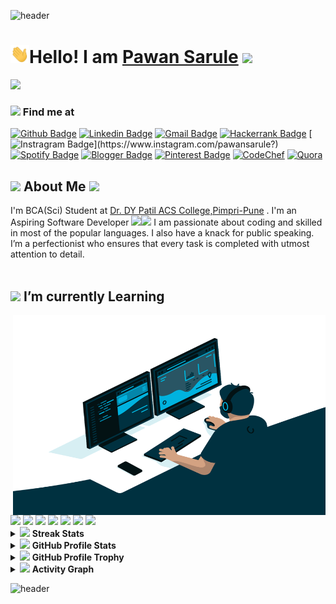![header](https://capsule-render.vercel.app/api?type=waving&color=gradient&height=140&fontSize=60&fontColor=EBF4FA&text=𝔓𝔞𝔴𝔞𝔫%20𝔖𝔞𝔯𝔲𝔩𝔢&animation=blinking&fontAlign=75&fontAlignY=30)
<h1> <img src="https://raw.githubusercontent.com/ABSphreak/ABSphreak/master/gifs/Hi.gif" width="30">Hello! I am <a href="https://pawansarule.github.io/">Pawan Sarule</a> <img src="https://emojis.slackmojis.com/emojis/images/1531849430/4246/blob-sunglasses.gif?1531849430" width="30"></h1>
</h1>

![](https://komarev.com/ghpvc/?username=pawansarule&color=F70D1A&style=plastic&label=PROFILE+VIEWS)
### <img src="https://cdn.pixabay.com/animation/2023/06/13/15/12/15-12-34-590_512.gif" width="20"> Find me at
[![Github Badge](http://img.shields.io/badge/-Github-black?style=plastic&logo=github&link=https://github.com/pawansarule/)](https://github.com/pawansarule/) 
[![Linkedin Badge](https://img.shields.io/badge/-LinkedIn-blue?style=plastic&logo=Linkedin&logoColor=white&link=https://www.linkedin.com/in/pawan-sarule/)](https://www.linkedin.com/in/pawan-sarule)
[![Gmail Badge](https://img.shields.io/badge/-Gmail-d14836?style=plastic&logo=Gmail&logoColor=white&link=mailto:sarulepavan@gmail.com)](mailto:sarulepavan@gmail.com)
[![Hackerrank Badge](https://img.shields.io/badge/-Hackerrank-2EC866?style=plastic&logo=HackerRank&logoColor=white&link=https://www.hackerrank.com/Defcon27)](https://www.hackerrank.com/sarulepavan)
[![Instragram Badge](https://img.shields.io/badge/-Instagram-E4405F?style=plastic&logo=instagram&logoColor=white&link=https://www.instagram.com/pawansarule?)](https://www.instagram.com/pawansarule?)
[![Spotify Badge](https://img.shields.io/badge/Spotify-1ED761?&style=plastic&logo=spotify&logoColor=white&link=https://open.spotify.com/user/31tdujyiwobgkdhfmwp6g3itmtwe?si=b141d512730847bf&utm_source=copy-link&dl_branch=1)](https://open.spotify.com/user/31tdujyiwobgkdhfmwp6g3itmtwe?si=b141d512730847bf&utm_source=copy-link&dl_branch=1)
[![Blogger Badge](https://img.shields.io/badge/Blogger-FF5722?style=plastic&logo=blogger&logoColor=white&link=https://sarulepawan.blogspot.com/)](https://sarulepawan.blogspot.com/)
[![Pinterest Badge](https://img.shields.io/badge/Pinterest-%23E60023.svg?&style=plastic&logo=Pinterest&logoColor=white&link=https://in.pinterest.com/pawansarule/)](https://in.pinterest.com/pawansarule/)
[![CodeChef](https://img.shields.io/badge/CodeChef-%23964B00.svg?style=plastic&logo=CodeChef&logoColor=white&link=https://www.codechef.com/users/pawansarule/)](https://www.codechef.com/users/pawansarule/)
[![Quora](https://img.shields.io/badge/Quora-%23B92B27.svg?style=plastic&logo=Quora&logoColor=white&link=https://www.quora.com/profile/PAWAN-SARULE/)](https://www.quora.com/profile/PAWAN-SARULE/)

## <img src="https://media0.giphy.com/media/2wXzHRJttakUh5m53W/giphy.gif?cid=6c09b952a1f50be6aca1384a681a754d110fd8eedadedfcd&rid=giphy.gif&ct=s" width="30"> About Me  <img src="https://media.giphy.com/media/VgCDAzcKvsR6OM0uWg/giphy.gif" width="50"> 
I'm BCA(Sci) Student at [ Dr. DY Patil ACS College,Pimpri-Pune](https://acs.dypvp.edu.in) . I'm an Aspiring Software Developer <img src="https://1.bp.blogspot.com/-YAc8tHuSoLg/Xq_2gi_CwUI/AAAAAAAAp2I/lFpt4mX_HvYGke58YJIsZDB4AXSJKn7pgCNcBGAsYHQ/s1600/laptop.gif" width="28"><img src="https://www.emoji.com/wp-content/uploads/filebase/3d%20icons/emoji-3d%20icons-glossy-3d-icons-%25F0%259F%2598%258E-%2509smiling-face-with-sunglasses-72dpi-forPersonalUseOnly.gif" width="21"> I am passionate about coding and skilled in most of the popular languages. I also have a knack for public speaking. I’m a perfectionist who ensures that every task is completed with utmost attention to detail. <br/><br/>
 
## <img src="https://media0.giphy.com/media/2wXzHRJttakUh5m53W/giphy.gif?cid=6c09b952a1f50be6aca1384a681a754d110fd8eedadedfcd&rid=giphy.gif&ct=s" width="30"> I’m currently Learning 
<img align="right" alt="GIF" src="https://github.com/pawansarule/pawansarule/blob/main/code.gif?raw=true" width="500" height="320" />
 
 
<img height="20" src="https://img.shields.io/badge/C-00599C?style=plastic&logo=c&logoColor=white">
<img height="20" src="https://img.shields.io/badge/CSS-239120?&style=plastic&logo=css3&logoColor=white&color=blue">
<img height="20" src="https://img.shields.io/badge/Linux-FCC624?style=plastic&logo=linux&logoColor=black">
<img height="20" src="https://img.shields.io/badge/HTML-239120?style=plastic&logo=html5&logoColor=white&color=orange"> 
<img height="20" src="https://img.shields.io/badge/MySQL-00000F?style=plastic&logo=mysql&logoColor=white">
<img height="20" src="https://img.shields.io/badge/JavaScript-F7DF1E?style=plastic&logo=javascript&logoColor=black">
<img height="20" src="https://img.shields.io/badge/Shell_Script-121011?style=plastic&logo=gnu-bash&logoColor=white">



<br/>

<details> 
<summary><img src="https://media3.giphy.com/media/Uv8Ta4p6YryoilH5Bp/giphy.gif?cid=6c09b952cdad3a55aa555f0e68dabfb0904f4b8c9520508e&rid=giphy.gif&ct=s" width="19"> <b>Streak Stats</b></summary>
<br/>
<p align="center">
<a>
<img alt="pawansarule's streak" src="https://github-readme-streak-stats.herokuapp.com/?user=pawansarule&theme=black-ice&hide_border=true&stroke=0000&background=0D1117&ring=60D9FA&fire=FFE87C&currStreakLabel=FFE87C&currStreakNum=52fa5a&sideNums=52fa5a&sideLabels=60D9FA"/>
</a>
<br/> 
</details>

<details> 
<summary><img src="https://media0.giphy.com/media/IzLejEn5juzsLN4AqX/giphy.gif?cid=6c09b95202d701c99b6d656b3bbfd11a5df50c10f17e6daa&rid=giphy.gif&ct=s" width="19"> <b>GitHub Profile Stats</b></summary>
<br/>
 <p align="center">
<a>
<img height="118px" src="https://github-readme-stats.vercel.app/api?username=pawansarule&hide_title=true&hide_border=true&show_icons=true&include_all_commits=true&count_private=true&line_height=21&text_color=000&icon_color=000&bg_color=0,ea6161,ffc64d,fffc4d,52fa5a&theme=graywhite&hide=prs,contribs" /><a><img height="118px" img alt="pawansarule's Top Languages" src="https://github-readme-stats.vercel.app/api/top-langs/?username=pawansarule&&hide_border=true&layout=compact&langs_count=6&exclude_repo=comp426,Redventures-Movie-Quotes&text_color=000&icon_color=fff&bg_color=0,52fa5a,4dfcff,c64dff&theme=graywhite" />
</a>
<br/> 
</details>

<details> 
<summary><img src="https://c.tenor.com/lbJXQL_diL0AAAAi/ahmeteroll.gif&ct=s" width="19"> <b>GitHub Profile Trophy</b></summary></summary>
<br/> 

[![trophy](https://github-profile-trophy.vercel.app/?username=pawansarule&title=Commits,Stars,Repositories&theme=juicyfresh&row=1&column=3&margin-w=20&no-bg=true&no-frame=true)](https://github.com/pawansarule/github-profile-trophy)
</details>


<details> 
<summary><img src="https://media0.giphy.com/media/0qjoCMz8Z8jaLZ6Yal/giphy.gif?cid=6c09b952d1e1bf12ca4ee98f8908b8a8115a3aa2de75ff42&rid=giphy.gif&ct=s" width="19"> <b>Activity Graph</b></summary>
<a>
<img src="https://github-readme-activity-graph.vercel.app/graph?username=pawansarule&theme=react-dark&area=true&point=52fa5a&hide_border=true" width="100%">
</a>
</details>

![header](https://capsule-render.vercel.app/api?type=waving&color=gradient&height=140&section=footer)
